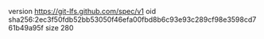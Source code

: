 version https://git-lfs.github.com/spec/v1
oid sha256:2ec3f50fdb52bb53050f46efa00fbd8b6c93e93c289cf98e3598cd761b49a95f
size 280

